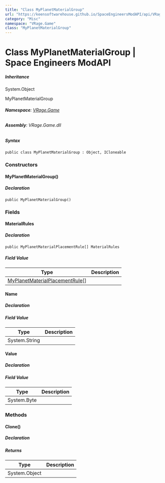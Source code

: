 ```yaml
---
title: "Class MyPlanetMaterialGroup"
url: "https://keensoftwarehouse.github.io/SpaceEngineersModAPI/api/VRage.Game.MyPlanetMaterialGroup.html"
category: "Misc"
namespace: "VRage.Game"
class: "MyPlanetMaterialGroup"
---
```


# Class MyPlanetMaterialGroup | Space Engineers ModAPI

##### Inheritance

System.Object

MyPlanetMaterialGroup

###### **Namespace**: [VRage.Game](https://keensoftwarehouse.github.io/SpaceEngineersModAPI/api/VRage.Game.html)

###### **Assembly**: VRage.Game.dll

##### Syntax

```
public class MyPlanetMaterialGroup : Object, ICloneable
```

### Constructors

#### MyPlanetMaterialGroup()

##### Declaration

```
public MyPlanetMaterialGroup()
```

### Fields

#### MaterialRules

##### Declaration

```
public MyPlanetMaterialPlacementRule[] MaterialRules
```

##### Field Value

| Type | Description |
| --- | --- |
| [MyPlanetMaterialPlacementRule](https://keensoftwarehouse.github.io/SpaceEngineersModAPI/api/VRage.Game.MyPlanetMaterialPlacementRule.html)\[\] |     |

#### Name

##### Declaration

##### Field Value

| Type | Description |
| --- | --- |
| System.String |     |

#### Value

##### Declaration

##### Field Value

| Type | Description |
| --- | --- |
| System.Byte |     |

### Methods

#### Clone()

##### Declaration

##### Returns

| Type | Description |
| --- | --- |
| System.Object |     |